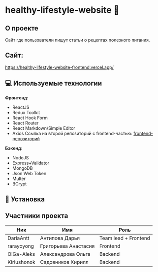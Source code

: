 #
# healthy-lifestyle-website :apple:
## О проекте
    
Сайт где пользователи пишут статьи о рецептах полезного питания.

## Сайт:

https://healthy-lifestyle-website-frontend.vercel.app/



## :computer: Используемые технологии
 **Фронтенд:**
- ReactJS 
- Redux Toolkit
- React Hook Form
- React Router 
- React Markdown/Simple Editor
- Axios
Ссылка на второй репозиторий с frontend-частью: [frontend-репозиторий](https://github.com/algorithm-ssau/healthy-lifestyle-website-frontend)

 **Бэкенд:**
- NodeJS
- Express+Validator
- MongoDB
- Json Web Token
- Multer
- BCrypt

## :hammer: Установка 

## Участники проекта 

|     Ник       |          Имя            |          Роль
| ------------- | ----------------------- | -----------------------
|  DariaAntt    |     Антипова Дарья      |  Team lead + Frontend
|  rarayoyong   |   Григорьева Анастасия  |        Frontend
|  OlGa-Aleks   |    Александрова Ольга   |        Backend
|  Kiriushonok  |    Садовников Кирилл    |        Backend

